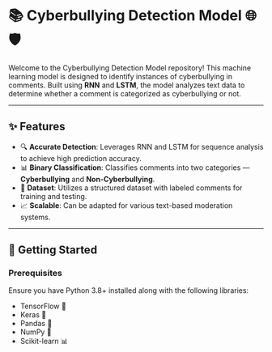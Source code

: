 # 📚 Cyberbullying Detection Model 🌐🛡️

Welcome to the Cyberbullying Detection Model repository! This machine learning model is designed to identify instances of cyberbullying in comments. Built using **RNN** and **LSTM**, the model analyzes text data to determine whether a comment is categorized as cyberbullying or not. 

---

## ✨ Features
- 🔍 **Accurate Detection**: Leverages RNN and LSTM for sequence analysis to achieve high prediction accuracy.
- 📊 **Binary Classification**: Classifies comments into two categories — **Cyberbullying** and **Non-Cyberbullying**.
- 📄 **Dataset**: Utilizes a structured dataset with labeled comments for training and testing.
- 📈 **Scalable**: Can be adapted for various text-based moderation systems.

---

## 🚀 Getting Started
### Prerequisites
Ensure you have Python 3.8+ installed along with the following libraries:  
- TensorFlow 🧠  
- Keras 🤖  
- Pandas 🐼  
- NumPy 🔢  
- Scikit-learn 📊  

